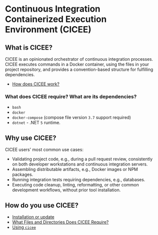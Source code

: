 # Continuous Integration Containerized Execution Environment (CICEE)

## What is CICEE?

CICEE is an opinionated orchestrator of continuous integration processes. CICEE executes commands in a Docker container, using the files in your project repository, and provides a convention-based structure for fulfilling dependencies.

* [How does CICEE work?][]

### What does CICEE require? What are its dependencies?

* `bash`
* `docker`
* `docker-compose` (compose file version `3.7` support required)
* `dotnet` - .NET `5` runtime.

## Why use CICEE?

CICEE users' most common use cases:

* Validating project code, e.g., during a pull request review, consistently on both developer workstations and continuous integration servers.
* Assembling distributable artifacts, e.g., Docker images or NPM packages.
* Running integration tests requiring dependencies, e.g., databases.
* Executing code cleanup, linting, reformatting, or other common development workflows, without prior tool installation.

## How do you use CICEE?

* [Installation or update][]
* [What Files and Directories Does CICEE Require?][]
* [Using `cicee`][using-cicee]

[How does CICEE work?]: docs/what/how-does-cicee-work.md
[Installation or update]: docs/use/installation-or-update.md
[What Files and Directories Does CICEE Require?]: docs/use/project-structure.md
[using-cicee]: docs/use/using-cicee.md 
